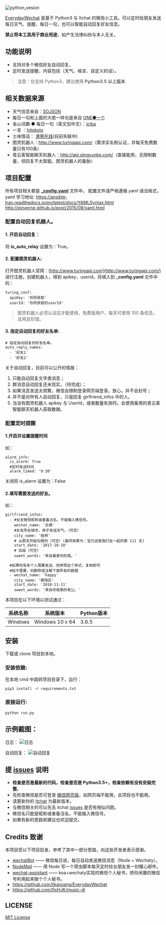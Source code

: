 ![python_vesion](https://img.shields.io/badge/Python%20-%3E%3D%203.5-green.svg)  

[EverydayWechat](https://github.com/sfyc23/EverydayWechat) 是基于 Python3 与 Itchat 的微信小工具。可以定时给朋友发送每日天气、提醒、每日一句，也可以智能自动回复好友信息。

**禁止将本工具用于商业用途**，如产生法律纠纷与本人无关。

## 功能说明

- 支持对多个微信好友自动回复。
- 定时发送提醒，内容包括（天气、格言、自定义的话）。

> 注意：仅支持 Python3，建议使用 **Python3.5 以上版本**

## 相关数据来源

- 天气信息来自：[SOJSON](https://www.sojson.com/blog/305.html) 
- 每日一句和上面的大佬一样也是来自 [ONE●一个](http://wufazhuce.com/)
- 金山词霸 ● 每日一句（英文加中文）：[iciba](http://open.iciba.com/?c=api)
- 一言 ：[hitokoto](https://hitokoto.cn/)
- 土味情话： [渣男在线](https://www.v2ex.com/t/569853)(目前失联中)
- 图灵机器人：<http://www.turingapi.com/>（需求实名制认证，并每天免费数量只有100条）
- 青云客智能聊天机器人：<http://api.qingyunke.com/>（直接能用，无限制数量，但回复不太智能。图灵机器人的备胎）

## 项目配置
所有项目相关都是 **[_config.yaml](https://github.com/sfyc23/EverydayWechat/blob/master/_config.yaml)** 文件中。
配置文件请严格遵循 yaml 语法格式，yaml 学习地址:
https://ansible-tran.readthedocs.io/en/latest/docs/YAMLSyntax.html
http://einverne.github.io/post/2015/08/yaml.html

### 配置自动回复机器人。

#### 1. 开启自动回复：
将 **is_auto_relay** 设置为：True。
#### 2. 配置图灵机器人:
打开图灵机器人官网：[http://www.turingapi.com](http://www.turingapi.com/) 进行注册。创建机器人，得到 apikey，userid。将填入到 **_config.yaml** 文件中的：
```
turing_conf:
  apiKey: '你所获取'
  userId: '你所获取的userId'
```
> 图灵机器人必须认证后才能使用，免费版用户，每天可使用 100 条信息，且用且珍惜。

#### 3. 指定自动回复的好友名单:
```
# 指定自动回复的好友名单。
auto_reply_names:
  - '好友1'
  - '好友2'
```

关于自动回复，目前可以公开的情报：
1. 只能自动回复文字类消息；
3. 群消息自动回复还未现实。（待完成）；
4. 如果消息发送太频繁，微信会限制登录网页端登录。放心，并不会封号；
5. 并不是对所有人自动回复，只是回复 girlfriend_infos 中的人。
6. 当没有图灵机器人 apikey 与 UserId，或者数量失效时。会使用备用的青云客智能聊天机器人获取数据。

### 配置定时提醒
#### 1.开启并设置提醒时间
如：
```
alarm_info:
  is_alarm: True
  #定时发送时间
  alarm_timed: '9:30'
```
关闭将 is_alarm 设置为：False

#### 2.填写需要发送的好友。
如：
```
girlfriend_infos:
  - #女友微信昵称或者备注名，不能输入微信号。
    wechat_name: '古典'
    #女友所在城市，用于发送天气。（可空）
    city_name: '桂林'
    # 从那天开始勾搭的（可空）(最终效果为：宝贝这是我们在一起的第 111 天)
    start_date: '2017-10-10'
    # 后缀（可空）
    sweet_words: '来自最爱你的我。'

  #如果你有多个人需要发送，则参照这个样式，复制即可
  #如不需要，则删除或注解下面所有的数据
  - wechat_name: 'happy'
    city_name: '朝阳区'
    start_date: '2018-11-11'
    sweet_words: '来自你俊美的老公。'
```



本项目在以下环境以测试通过：

| 系统名称 | 系统版本       | Python版本 |
| -------- | -------------- | ---------- |
| Windows  | Windows 10 x 64 | 3.6.5      |


## 安装

下载或 clone 项目到本地。  

### 安装依赖:
在本地 cmd 中跳转项目目录下，运行：
```
pip3 install -r requirements.txt
```

### 直接运行:
```
python run.py
```

## 示例截图：

日志：
![日志](https://raw.githubusercontent.com/sfyc23/image/master/vlog/20190613171703.png)

自动回复：
![自动回复](https://raw.githubusercontent.com/sfyc23/image/master/vlog/20190613162524.png)

## 提 [issues](https://github.com/sfyc23/EverydayWechat/issues) 说明

- **检查是否是最新的代码，检查是否是 Python3.5+，检查依赖有没有安装完整**。
- 先检查微信是否可登录 [微信网页版](https://wx.qq.com/)，如网页端不能用，此项目也不能用。
- 请更新你的 [itchat](https://github.com/littlecodersh/ItChat) 为最新版本。
- 与微信相关的可以先去 itchat [issues](https://github.com/littlecodersh/ItChat/issues) 是否有相似问题。
- 微信名只能是昵称或者备注名，不能输入微信号。
- 如果有新的思路和建议也欢迎提交。


## Credits 致谢

本项目受以下项目启发，参考了其中一部分思路，向这些开发者表示感谢。

- [wechatBot](https://github.com/gengchen528/wechatBot) —— 微信每日说，每日自动发送微信消息（Node + Wechaty）。  
- [NodeMail](https://github.com/Vincedream/NodeMail) —— 用 Node 写一个爬虫脚本每天定时给女朋友发一封暖心邮件。  
- [wechat-assistant](https://github.com/gengchen528/wechat-assistant) —— koa+wechaty实现的微信个人秘书，把你闲置的微信号利用起来做个个人秘书。
- <https://github.com/likaixiang/EverydayWechat>
- <https://github.com/0xHJK/music-dl>

## LICENSE
[MIT License](https://github.com/sfyc23/EverydayWechat/blob/master/LICENSE)